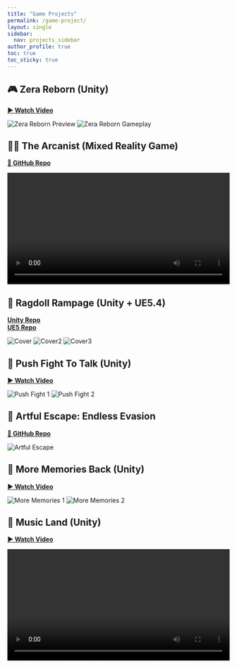 ```yaml
---
title: "Game Projects"
permalink: /game-project/
layout: single
sidebar:
  nav: projects_sidebar
author_profile: true
toc: true
toc_sticky: true
---
```


<div class="project-box" markdown="1">

## 🎮 Zera Reborn (Unity)

**[▶ Watch Video](https://drive.google.com/file/d/1tHGmGYor7CCBXy4xFbluPCVvcwybqacp/view?usp=sharing)**

![Zera Reborn Preview](https://github.com/user-attachments/assets/1d0923a6-f02b-4ecb-8237-e53d33c142b9)
![Zera Reborn Gameplay](https://github.com/user-attachments/assets/13711d9b-c676-47cb-bc3e-32fc15608c2a)

</div>

<div class="project-box" markdown="1">

## 🧙‍♂️ The Arcanist (Mixed Reality Game)

**[🔗 GitHub Repo](https://github.com/DanielZhong/The-Arcanist/tree/main)**

<video controls width="100%" style="max-width: 800px;">
  <source src="/assets/game_project/The_Arcanist.mp4" type="video/mp4">
  Your browser does not support the video tag.
</video>

</div>

<div class="project-box" markdown="1">

## 🤖 Ragdoll Rampage (Unity + UE5.4)

**[Unity Repo](https://github.com/DanielZhong/Ragdoll-Rampage)**  
**[UE5 Repo](https://github.com/DanielZhong/RagdollRampage_UE)**

![Cover](https://github.com/user-attachments/assets/a7d1781d-4118-42dd-95e1-82f6b6b65121)
![Cover2](https://github.com/user-attachments/assets/9e1fc283-d836-49b7-a64e-ca85f8cce654)
![Cover3](https://github.com/user-attachments/assets/15c05b72-0193-4d9a-94a5-abcc494c5957)

</div>

<div class="project-box" markdown="1">

## 🧠 Push Fight To Talk (Unity)

**[▶ Watch Video](https://drive.google.com/file/d/1DSpt_X5boNa4KkfEQEQDWrc0zUlsNw0H/view?usp=sharing)**

![Push Fight 1](https://github.com/user-attachments/assets/6c11deb4-bbad-4ac8-855d-aef568195046)
![Push Fight 2](https://github.com/user-attachments/assets/5250ddd7-373b-4d8c-b3cf-c3d1764769ec)

</div>

<div class="project-box" markdown="1">

## 🎨 Artful Escape: Endless Evasion

**[🔗 GitHub Repo](https://github.com/DanielZhong/ArtfulEscapeEndlessEvasion)**

![Artful Escape](https://github.com/user-attachments/assets/7c2f84b2-eae4-4966-a465-5abcb38f6bbe)

</div>

<div class="project-box" markdown="1">

## 🧩 More Memories Back (Unity)

**[▶ Watch Video](https://drive.google.com/file/d/1xWldR7LiUDxiAwscGxwIi0BPrTRbJAYT/view?usp=sharing)**

![More Memories 1](https://github.com/user-attachments/assets/9632cfc9-feb5-4c3d-b6e3-aaacf1b33796)
![More Memories 2](https://github.com/user-attachments/assets/348ab867-6648-4724-9c66-88efa047a9f6)

</div>

<div class="project-box" markdown="1">

## 🎼 Music Land (Unity)

**[▶ Watch Video](https://drive.google.com/file/d/18pYgjR5zvDSDaf4xoS4HKCtZ-tsEzIBp/view?usp=sharing)**

<video controls width="100%" style="max-width: 800px;">
  <source src="/assets/game_project/Music_Land.mp4" type="video/mp4">
  Your browser does not support the video tag.
</video>

</div>
